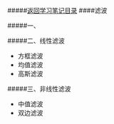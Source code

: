 #####[返回学习笔记目录](./leaning_catalog.md/#目录)
####滤波

#####一、

#####二、线性滤波
* 方框滤波
* 均值滤波
* 高斯滤波

#####三、非线性滤波
* 中值滤波
* 双边滤波
